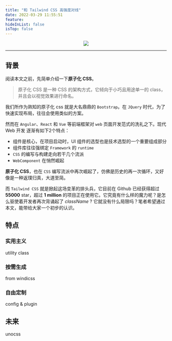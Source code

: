 ```yaml
---
title: "和 Tailwind CSS 高强度对线"
date: 2022-03-29 11:55:51
feature: 
hideInList: false
isTop: false
---
```



<p align="center">
  <img style="max-height: 240px" src="https://cdn.learnku.com/uploads/images/202003/11/1/yqh85AThHg.png">
</p>

---

## 背景

阅读本文之前，先简单介绍一下**原子化 CSS**。

> 原子化 CSS 是一种 CSS 的架构方式，它倾向于小巧且用途单一的 class，并且会以视觉效果进行命名。

我们所作为熟知的原子化 css 就是大名鼎鼎的 `Bootstrap`。在 `JQuery` 时代，为了快速实现布局，往往会使用类似的方案。

然而在 `Angular`、`React` 和 `Vue` 等前端框架对 `web` 页面开发范式的洗礼之下。现代 Web 开发 逐渐有如下2个特点：

- 组件是核心，在项目启动时，UI 组件的选型也是技术选型的一个重要组成部分
- 组件库往往强绑定 `Framework` 的 `runtime`
- `CSS` 的编写与构建走向若干几个流派
- `WebComponent` 在悄然崛起

**原子化 CSS**，也在 `CSS` 编写流派中再次崛起了，仿佛是历史的再一次循环，又好像是一种返璞归真，大道至简。

而 `Tailwind CSS` 就是掀起这场变革的排头兵，它目前在 Github 已经获得超过 **55000** star，超过 **1 million** 的项目正在使用它。它究竟有什么样的魔力呢？是怎么驱使着开发者再次背诵起了 *className* ? 它就没有什么局限吗？笔者希望通过本文，能带给大家一个初步的认识。

## 特点

### 实用主义

utility class

### 按需生成

from  windicss

### 自由定制

config & plugin

## 未来

unocss
